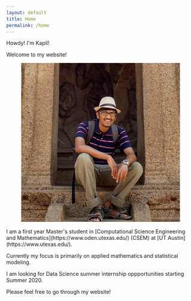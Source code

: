 ```yaml
---
layout: default
title: Home
permalink: /home
---
```


Howdy! I'm Kapil!

Welcome to my website!

<figure>
<img class="home" src="/assets/profile_pic.jpg" alt="Me">

</figure>
I am a first year Master's student in [Computational Science Engineering and Mathematics](https://www.oden.utexas.edu/) (CSEM) at [UT Austin](https://www.utexas.edu/).

Currently my focus is primarily on applied mathematics and statistical modeling.

I am looking for Data Science summer internship oppportunities starting Summer 2020.

Please feel free to go through my website!
